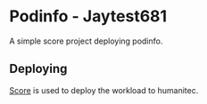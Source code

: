 # Podinfo - Jaytest681

A simple score project deploying podinfo.

## Deploying

[Score](https://score.dev/) is used to deploy the workload to humanitec.
